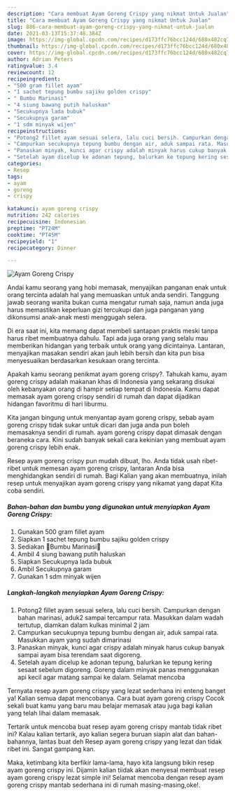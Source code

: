 ```yaml
---
description: "Cara membuat Ayam Goreng Crispy yang nikmat Untuk Jualan"
title: "Cara membuat Ayam Goreng Crispy yang nikmat Untuk Jualan"
slug: 886-cara-membuat-ayam-goreng-crispy-yang-nikmat-untuk-jualan
date: 2021-03-13T15:37:48.384Z
image: https://img-global.cpcdn.com/recipes/d173ffc76bcc124d/680x482cq70/ayam-goreng-crispy-foto-resep-utama.jpg
thumbnail: https://img-global.cpcdn.com/recipes/d173ffc76bcc124d/680x482cq70/ayam-goreng-crispy-foto-resep-utama.jpg
cover: https://img-global.cpcdn.com/recipes/d173ffc76bcc124d/680x482cq70/ayam-goreng-crispy-foto-resep-utama.jpg
author: Adrian Peters
ratingvalue: 3.4
reviewcount: 12
recipeingredient:
- "500 gram fillet ayam"
- "1 sachet tepung bumbu sajiku golden crispy"
- " Bumbu Marinasi"
- "4 siung bawang putih haluskan"
- "Secukupnya lada bubuk"
- "Secukupnya garam"
- "1 sdm minyak wijen"
recipeinstructions:
- "Potong2 fillet ayam sesuai selera, lalu cuci bersih. Campurkan dengan bahan marinasi, aduk2 sampai tercampur rata. Masukkan dalam wadah tertutup, diamkan dalam kulkas minimal 2 jam"
- "Campurkan secukupnya tepung bumbu dengan air, aduk sampai rata. Masukkan ayam yang sudah dimarinasi"
- "Panaskan minyak, kunci agar crispy adalah minyak harus cukup banyak sampai ayam bisa terendam saat digoreng."
- "Setelah ayam dicelup ke adonan tepung, balurkan ke tepung kering sesaat sebelum digoreng. Goreng dalam minyak panas menggunakan api kecil agar matang sampai ke dalam. Selamat mencoba"
categories:
- Resep
tags:
- ayam
- goreng
- crispy

katakunci: ayam goreng crispy 
nutrition: 242 calories
recipecuisine: Indonesian
preptime: "PT24M"
cooktime: "PT45M"
recipeyield: "1"
recipecategory: Dinner

---
```



![Ayam Goreng Crispy](https://img-global.cpcdn.com/recipes/d173ffc76bcc124d/680x482cq70/ayam-goreng-crispy-foto-resep-utama.jpg)

Andai kamu seorang yang hobi memasak, menyajikan panganan enak untuk orang tercinta adalah hal yang memuaskan untuk anda sendiri. Tanggung jawab seorang  wanita bukan cuma mengatur rumah saja, namun anda juga harus memastikan keperluan gizi tercukupi dan juga panganan yang dikonsumsi anak-anak mesti menggugah selera.

Di era  saat ini, kita memang dapat membeli santapan praktis meski tanpa harus ribet membuatnya dahulu. Tapi ada juga orang yang selalu mau memberikan hidangan yang terbaik untuk orang yang dicintainya. Lantaran, menyajikan masakan sendiri akan jauh lebih bersih dan kita pun bisa menyesuaikan berdasarkan kesukaan orang tercinta. 



Apakah kamu seorang penikmat ayam goreng crispy?. Tahukah kamu, ayam goreng crispy adalah makanan khas di Indonesia yang sekarang disukai oleh kebanyakan orang di hampir setiap tempat di Indonesia. Kamu dapat memasak ayam goreng crispy sendiri di rumah dan dapat dijadikan hidangan favoritmu di hari liburmu.

Kita jangan bingung untuk menyantap ayam goreng crispy, sebab ayam goreng crispy tidak sukar untuk dicari dan juga anda pun boleh memasaknya sendiri di rumah. ayam goreng crispy dapat dimasak dengan beraneka cara. Kini sudah banyak sekali cara kekinian yang membuat ayam goreng crispy lebih enak.

Resep ayam goreng crispy pun mudah dibuat, lho. Anda tidak usah ribet-ribet untuk memesan ayam goreng crispy, lantaran Anda bisa menghidangkan sendiri di rumah. Bagi Kalian yang akan membuatnya, inilah resep untuk menyajikan ayam goreng crispy yang nikamat yang dapat Kita coba sendiri.

<!--inarticleads1-->

##### Bahan-bahan dan bumbu yang digunakan untuk menyiapkan Ayam Goreng Crispy:

1. Gunakan 500 gram fillet ayam
1. Siapkan 1 sachet tepung bumbu sajiku golden crispy
1. Sediakan  🍅Bumbu Marinasi🍅
1. Ambil 4 siung bawang putih haluskan
1. Siapkan Secukupnya lada bubuk
1. Ambil Secukupnya garam
1. Gunakan 1 sdm minyak wijen




<!--inarticleads2-->

##### Langkah-langkah menyiapkan Ayam Goreng Crispy:

1. Potong2 fillet ayam sesuai selera, lalu cuci bersih. Campurkan dengan bahan marinasi, aduk2 sampai tercampur rata. Masukkan dalam wadah tertutup, diamkan dalam kulkas minimal 2 jam
1. Campurkan secukupnya tepung bumbu dengan air, aduk sampai rata. Masukkan ayam yang sudah dimarinasi
1. Panaskan minyak, kunci agar crispy adalah minyak harus cukup banyak sampai ayam bisa terendam saat digoreng.
1. Setelah ayam dicelup ke adonan tepung, balurkan ke tepung kering sesaat sebelum digoreng. Goreng dalam minyak panas menggunakan api kecil agar matang sampai ke dalam. Selamat mencoba




Ternyata resep ayam goreng crispy yang lezat sederhana ini enteng banget ya! Kalian semua dapat mencobanya. Cara buat ayam goreng crispy Cocok sekali buat kamu yang baru mau belajar memasak atau juga bagi kalian yang telah lihai dalam memasak.

Tertarik untuk mencoba buat resep ayam goreng crispy mantab tidak ribet ini? Kalau kalian tertarik, ayo kalian segera buruan siapin alat dan bahan-bahannya, lantas buat deh Resep ayam goreng crispy yang lezat dan tidak ribet ini. Sangat gampang kan. 

Maka, ketimbang kita berfikir lama-lama, hayo kita langsung bikin resep ayam goreng crispy ini. Dijamin kalian tiidak akan menyesal membuat resep ayam goreng crispy lezat simple ini! Selamat mencoba dengan resep ayam goreng crispy mantab sederhana ini di rumah masing-masing,oke!.

